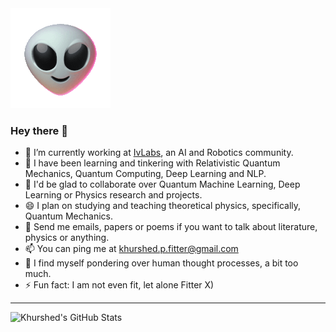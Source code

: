 <img src="https://github.com/GlazeDonuts/GlazeDonuts/blob/master/resources/alien.gif"/>

### Hey there 👋

- 🔭 I’m currently working at [IvLabs](https://www.ivlabs.in/), an AI and Robotics community.
- 🌱 I have been learning and tinkering with Relativistic Quantum Mechanics, Quantum Computing, Deep Learning and NLP.
- 👯 I'd be glad to collaborate over Quantum Machine Learning, Deep Learning or Physics research and projects.
- 😄 I plan on studying and teaching theoretical physics, specifically, Quantum Mechanics.
- 💬 Send me emails, papers or poems if you want to talk about literature, physics or anything.
- 📫 You can ping me at khurshed.p.fitter@gmail.com
- 🤔 I find myself pondering over human thought processes, a bit too much.
- ⚡ Fun fact: I am not even fit, let alone Fitter X)

---
![Khurshed's GitHub Stats](https://github-readme-stats.vercel.app/api?username=GlazeDonuts&show_icons=true&theme=algolia&count_private=True&title_color=89cff0)
